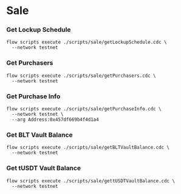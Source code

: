 # Sale
### Get Lockup Schedule
```
flow scripts execute ./scripts/sale/getLockupSchedule.cdc \
  --network testnet
```

### Get Purchasers
```
flow scripts execute ./scripts/sale/getPurchasers.cdc \
  --network testnet
```

### Get Purchase Info
```
flow scripts execute ./scripts/sale/getPurchaseInfo.cdc \
  --network testnet \
  --arg Address:0x457df669b4f4d1a4
```

### Get BLT Vault Balance
```
flow scripts execute ./scripts/sale/getBLTVaultBalance.cdc \
  --network testnet
```

### Get tUSDT Vault Balance
```
flow scripts execute ./scripts/sale/gettUSDTVaultBalance.cdc \
  --network testnet
```
